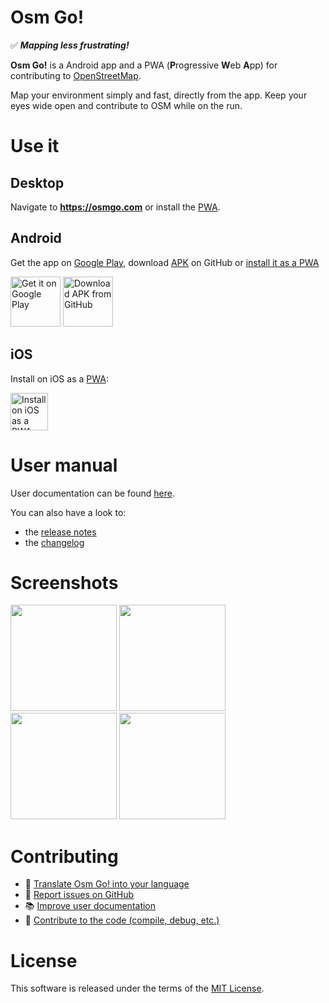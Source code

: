 # Osm Go!

✅ ***Mapping less frustrating!***

**Osm Go!** is a Android app and a PWA (**P**rogressive **W**eb **A**pp) for contributing to [OpenStreetMap](https://www.openstreetmap.org).

Map your environment simply and fast, directly from the app. Keep your eyes wide open and contribute to OSM while on the run.

# Use it

## Desktop
Navigate to **https://osmgo.com** or install the [PWA](https://osmgo.com).

## Android
Get the app on [Google Play](https://play.google.com/store/apps/details?id=fr.dogeo.osmgo), download [APK](https://github.com/DoFabien/OsmGo/releases/latest) on GitHub or [install it as a PWA](https://osmgo.com)

[<img src="https://play.google.com/intl/en_us/badges/images/generic/en_badge_web_generic.png" alt="Get it on Google Play" height="80">](https://play.google.com/store/apps/details?id=fr.dogeo.osmgo) [<img src="https://user-images.githubusercontent.com/663460/26973090-f8fdc986-4d14-11e7-995a-e7c5e79ed925.png" alt="Download APK from GitHub" height="80">](https://github.com/DoFabien/OsmGo/releases)

## iOS
Install on iOS as a [PWA](https://osmgo.com):

[<img style="verical-align:middle" src="https://upload.wikimedia.org/wikipedia/commons/thumb/5/52/Safari_browser_logo.svg/60px-Safari_browser_logo.svg.png" alt="Install on iOS as a PWA" height="60">](https://osmgo.com)

# User manual
User documentation can be found [here](https://dofabien.github.io/OsmGo/).

You can also have a look to:
- the [release notes](https://github.com/DoFabien/OsmGo/releases)
- the [changelog](CHANGELOG.md)


# Screenshots

<img width="170" src="./docs/assets/map-modif.png?raw=true"/> <img width="170" src="./docs/assets/map-ortho.png?raw=true"/> <img width="170" src="./docs/assets/select-primary-tag-velo.png?raw=true"/> <img width="170" src="./docs/assets/fiche.png?raw=true"/>

# Contributing
- 👅 [Translate Osm Go! into your language](CONTRIBUTING.md#translate)
- 🐞 [Report issues on GitHub](https://github.com/DoFabien/OsmGo/issues)
- 📚 [Improve user documentation](https://github.com/DoFabien/OsmGo/tree/master/docs)
- 🔧 [Contribute to the code (compile, debug, etc.)](CONTRIBUTING.md#development)

# License

This software is released under the terms of the [MIT License](https://tldrlegal.com/license/mit-license).
